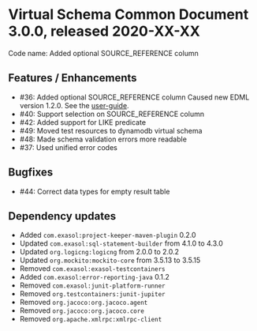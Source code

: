 # Virtual Schema Common Document 3.0.0, released 2020-XX-XX

Code name: Added optional SOURCE_REFERENCE column

## Features / Enhancements

* #36: Added optional SOURCE_REFERENCE column
  Caused new EDML version 1.2.0. See the [user-guide](../user_guide/edml_user_guide.md#source-reference-column).
* #40: Support selection on SOURCE_REFERENCE column
* #42: Added support for LIKE predicate
* #49: Moved test resources to dynamodb virtual schema
* #48: Made schema validation errors more readable
* #37: Used unified error codes

## Bugfixes

* #44: Correct data types for empty result table

## Dependency updates
 * Added `com.exasol:project-keeper-maven-plugin` 0.2.0
 * Updated `com.exasol:sql-statement-builder` from 4.1.0 to 4.3.0
 * Updated `org.logicng:logicng` from 2.0.0 to 2.0.2
 * Updated `org.mockito:mockito-core` from 3.5.13 to 3.5.15
 * Removed `com.exasol:exasol-testcontainers`
 * Added `com.exasol:error-reporting-java` 0.1.2
 * Removed `com.exasol:junit-platform-runner`
 * Removed `org.testcontainers:junit-jupiter`
 * Removed `org.jacoco:org.jacoco.agent`
 * Removed `org.jacoco:org.jacoco.core`
 * Removed `org.apache.xmlrpc:xmlrpc-client`


